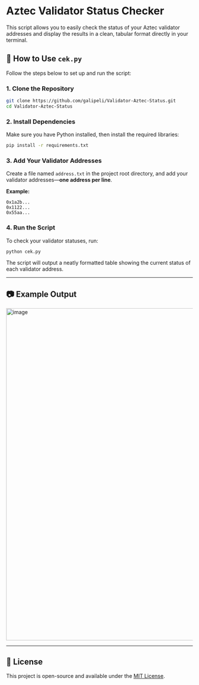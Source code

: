 # Aztec Validator Status Checker

This script allows you to easily check the status of your Aztec validator addresses and display the results in a clean, tabular format directly in your terminal.

## 🔧 How to Use `cek.py`

Follow the steps below to set up and run the script:

### 1. Clone the Repository

```bash
git clone https://github.com/galipeli/Validator-Aztec-Status.git
cd Validator-Aztec-Status
```

### 2. Install Dependencies

Make sure you have Python installed, then install the required libraries:

```bash
pip install -r requirements.txt
```

### 3. Add Your Validator Addresses

Create a file named `address.txt` in the project root directory, and add your validator addresses—**one address per line**.

**Example:**

```
0x1a2b...
0x1122...
0x55aa...
```

### 4. Run the Script

To check your validator statuses, run:

```bash
python cek.py
```

The script will output a neatly formatted table showing the current status of each validator address.

---

## 📷 Example Output

<img width="984" height="894" alt="image" src="https://github.com/user-attachments/assets/b14badcd-b55f-4f42-a6e0-e4e8135f90c5" />

---

## 📄 License

This project is open-source and available under the [MIT License](LICENSE).
